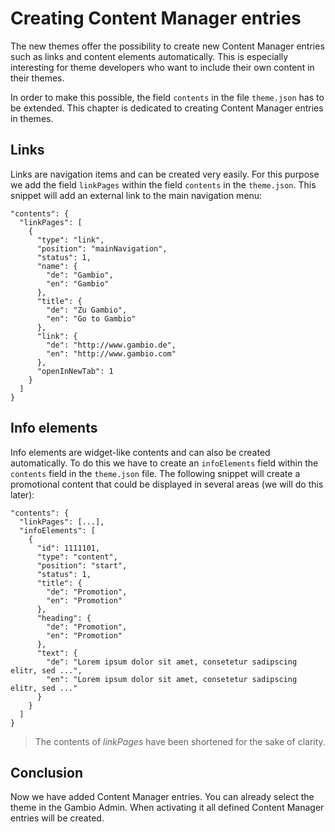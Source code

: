 # Creating Content Manager entries

The new themes offer the possibility to create new Content Manager entries such as links and content elements
automatically. This is especially interesting for theme developers who want to include their own content in their
themes.

In order to make this possible, the field `contents` in the file `theme.json` has to be extended. This chapter is
dedicated to creating Content Manager entries in themes.


## Links

Links are navigation items and can be created very easily. For this purpose we add the field `linkPages` within the
field `contents` in the `theme.json`. This snippet will add an external link to the main navigation menu:

```
"contents": {
  "linkPages": [
    {
      "type": "link",
      "position": "mainNavigation",
      "status": 1,
      "name": {
        "de": "Gambio",
        "en": "Gambio"
      },
      "title": {
        "de": "Zu Gambio",
        "en": "Go to Gambio"
      },
      "link": {
        "de": "http://www.gambio.de",
        "en": "http://www.gambio.com"
      },
      "openInNewTab": 1
    }
  ]
}
```


## Info elements

Info elements are widget-like contents and can also be created automatically. To do this we have to create an
`infoElements` field within the `contents` field in the `theme.json` file. The following snippet will create a
promotional content that could be displayed in several areas (we will do this later):

```
"contents": {
  "linkPages": [...],
  "infoElements": [
    {
      "id": 1111101,
      "type": "content",
      "position": "start",
      "status": 1,
      "title": {
        "de": "Promotion",
        "en": "Promotion"
      },
      "heading": {
        "de": "Promotion",
        "en": "Promotion"
      },
      "text": {
        "de": "Lorem ipsum dolor sit amet, consetetur sadipscing elitr, sed ...",
        "en": "Lorem ipsum dolor sit amet, consetetur sadipscing elitr, sed ..."
      }
    }
  ]
}
```

> The contents of _linkPages_ have been shortened for the sake of clarity.


## Conclusion

Now we have added Content Manager entries. You can already select the theme in the Gambio Admin. When
activating it all defined Content Manager entries will be created.
